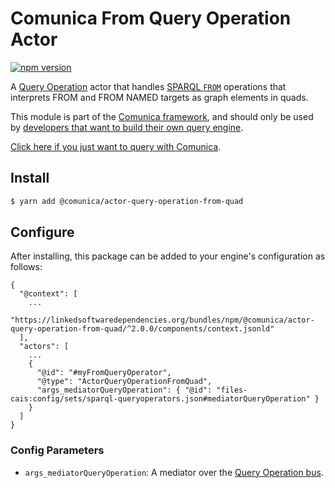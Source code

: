 # Comunica From Query Operation Actor

[![npm version](https://badge.fury.io/js/%40comunica%2Factor-query-operation-from-quad.svg)](https://www.npmjs.com/package/@comunica/actor-query-operation-from-quad)

A [Query Operation](https://github.com/comunica/comunica/tree/master/packages/bus-query-operation) actor that handles [SPARQL `FROM`](https://www.w3.org/TR/sparql11-query/#specifyingDataset) operations
that interprets FROM and FROM NAMED targets as graph elements in quads.

This module is part of the [Comunica framework](https://github.com/comunica/comunica),
and should only be used by [developers that want to build their own query engine](https://comunica.dev/docs/modify/).

[Click here if you just want to query with Comunica](https://comunica.dev/docs/query/).

## Install

```bash
$ yarn add @comunica/actor-query-operation-from-quad
```

## Configure

After installing, this package can be added to your engine's configuration as follows:
```text
{
  "@context": [
    ...
    "https://linkedsoftwaredependencies.org/bundles/npm/@comunica/actor-query-operation-from-quad/^2.0.0/components/context.jsonld"  
  ],
  "actors": [
    ...
    {
      "@id": "#myFromQueryOperator",
      "@type": "ActorQueryOperationFromQuad",
      "args_mediatorQueryOperation": { "@id": "files-cais:config/sets/sparql-queryoperators.json#mediatorQueryOperation" }
    }
  ]
}
```

### Config Parameters

* `args_mediatorQueryOperation`: A mediator over the [Query Operation bus](https://github.com/comunica/comunica/tree/master/packages/bus-query-operation).

